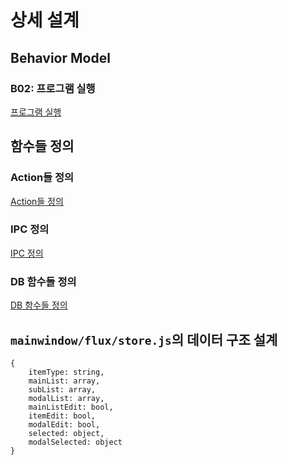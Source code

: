 # 상세 설계
## Behavior Model
### B02: 프로그램 실행
[프로그램 실행](https://github.com/byron1st/my-workshop-doc/blob/master/images/details-b02-2016-09-03.png)

## 함수들 정의
### Action들 정의
[Action들 정의](https://www.icloud.com/numbers/03hMQehmK-jVBH7SfOZEUZnQw#actions)

### IPC 정의
[IPC 정의](https://www.icloud.com/numbers/0lI96VlolhAmutnLItrVn8TLg#ipc)

### DB 함수들 정의
[DB 함수들 정의](https://www.icloud.com/numbers/0z6cmqVq8wW6H0fN9STF3q0ag#dbFunc)

## `mainwindow/flux/store.js`의 데이터 구조 설계
```
{
	itemType: string,
	mainList: array,
	subList: array,
	modalList: array,
	mainListEdit: bool,
	itemEdit: bool,
	modalEdit: bool,
	selected: object,
	modalSelected: object
}
```

